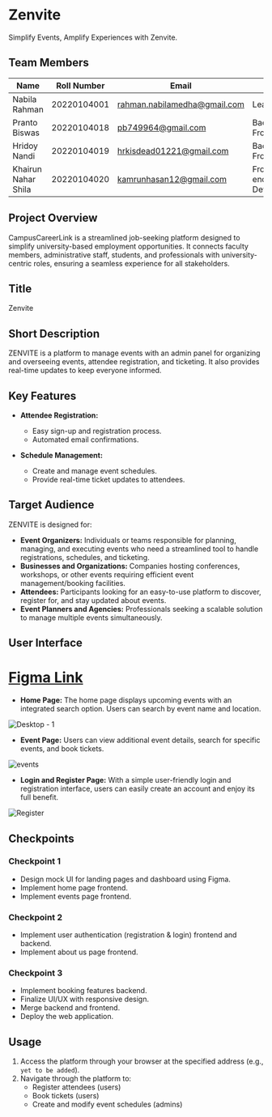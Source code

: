 # Zenvite
Simplify Events, Amplify Experiences with Zenvite.

## Team Members
| Name                | Roll Number   | Email                                   | Role                             |
|---------------------|---------------|-----------------------------------------|----------------------------------|
| Nabila Rahman       | 20220104001   | rahman.nabilamedha@gmail.com            | Lead                             |
| Pranto Biswas       | 20220104018   | pb749964@gmail.com                      | Backend, Frontend                |
| Hridoy Nandi        | 20220104019   |  hrkisdead01221@gmail.com               | Backend, Frontend                |
| Khairun Nahar Shila | 20220104020   | kamrunhasan12@gmail.com                 | Front-end Developer              |

## Project Overview
CampusCareerLink is a streamlined job-seeking platform designed to simplify university-based employment opportunities. It connects faculty members, administrative staff, students, and professionals with university-centric roles, ensuring a seamless experience for all stakeholders.

## Title
Zenvite

## Short Description
ZENVITE is a platform to manage events with an admin panel for organizing and overseeing events, attendee registration, and ticketing. It also provides real-time updates to keep everyone informed.

## Key Features
- **Attendee Registration:**
  - Easy sign-up and registration process.
  - Automated email confirmations.

- **Schedule Management:**
  - Create and manage event schedules.
  - Provide real-time ticket updates to attendees.

## Target Audience
ZENVITE is designed for:

- **Event Organizers:** Individuals or teams responsible for planning, managing, and executing events who need a streamlined tool to handle registrations, schedules, and ticketing.
- **Businesses and Organizations:** Companies hosting conferences, workshops, or other events requiring efficient event management/booking facilities.
- **Attendees:** Participants looking for an easy-to-use platform to discover, register for, and stay updated about events.
- **Event Planners and Agencies:** Professionals seeking a scalable solution to manage multiple events simultaneously.

## User Interface
# [Figma Link](https://www.figma.com/proto/4cvwCfQtVXDBs8UPXfjA7k/Zenvite?node-id=51-663&p=f&t=793CIkKft9fh1rq4-1&scaling=min-zoom&content-scaling=fixed&page-id=0%3A1)
- **Home Page:**
The home page displays upcoming events with an integrated search option. Users can search by event name and location. 


![Desktop - 1](https://github.com/user-attachments/assets/971e6305-7a4c-4e64-be6b-ea510c70a7fd)

- **Event Page:**
Users can view additional event details, search for specific events, and book tickets.

![events](https://github.com/user-attachments/assets/3817c497-3435-413c-aef5-15f51c537868)

- **Login and Register Page:**
With a simple user-friendly login and registration interface, users can easily create an account and enjoy its full benefit.

![Register](https://github.com/user-attachments/assets/4dccd353-d4eb-42a3-b351-436d33145cdf)

## Checkpoints

### Checkpoint 1
- Design mock UI for landing pages and dashboard using Figma.
- Implement home page frontend.
- Implement events page frontend.

### Checkpoint 2
- Implement user authentication (registration & login) frontend and backend.
- Implement about us page frontend.

### Checkpoint 3
- Implement booking features backend.
- Finalize UI/UX with responsive design.
- Merge backend and frontend.
- Deploy the web application.

## Usage
1. Access the platform through your browser at the specified address (e.g., `yet to be added`).
2. Navigate through the platform to:
   - Register attendees (users)
   - Book tickets (users)
   - Create and modify event schedules (admins)
